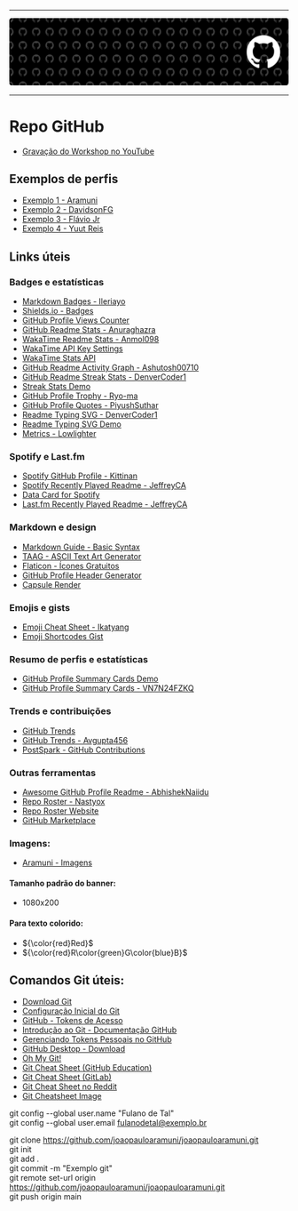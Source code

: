 -----

<img alt="github" src="https://github.com/joaopauloaramuni/joaopauloaramuni/blob/main/img/github-header-image.png?raw=true"/>

-----

# Repo GitHub

- [Gravação do Workshop no YouTube](https://youtu.be/xOSsJEXmtts)

## Exemplos de perfis

- [Exemplo 1 - Aramuni](https://github.com/joaopauloaramuni)
- [Exemplo 2 - DavidsonFG](https://github.com/DavidsonFG)
- [Exemplo 3 - Flávio Jr](https://github.com/flaviojuniordev)
- [Exemplo 4 - Yuut Reis](https://github.com/Yuut-Reis)

## Links úteis

### Badges e estatísticas
- [Markdown Badges - Ileriayo](https://github.com/Ileriayo/markdown-badges)
- [Shields.io - Badges](https://shields.io/badges)
- [GitHub Profile Views Counter](https://github.com/antonkomarev/github-profile-views-counter)
- [GitHub Readme Stats - Anuraghazra](https://github.com/anuraghazra/github-readme-stats)
- [WakaTime Readme Stats - Anmol098](https://github.com/anmol098/waka-readme-stats)
- [WakaTime API Key Settings](https://wakatime.com/settings/api-key)
- [WakaTime Stats API](https://github-readme-stats.vercel.app/api/wakatime?username=aramuni)
- [GitHub Readme Activity Graph - Ashutosh00710](https://github.com/ashutosh00710/github-readme-activity-graph)
- [GitHub Readme Streak Stats - DenverCoder1](https://github.com/denvercoder1/github-readme-streak-stats)
- [Streak Stats Demo](https://streak-stats.demolab.com/demo/)
- [GitHub Profile Trophy - Ryo-ma](https://github.com/ryo-ma/github-profile-trophy)
- [GitHub Profile Quotes - PiyushSuthar](https://github.com/PiyushSuthar/github-readme-quotes)
- [Readme Typing SVG - DenverCoder1](https://github.com/denvercoder1/readme-typing-svg)
- [Readme Typing SVG Demo](https://readme-typing-svg.demolab.com/demo/)
- [Metrics - Lowlighter](https://github.com/lowlighter/metrics)

### Spotify e Last.fm
- [Spotify GitHub Profile - Kittinan](https://github.com/kittinan/spotify-github-profile)
- [Spotify Recently Played Readme - JeffreyCA](https://github.com/JeffreyCA/spotify-recently-played-readme)
- [Data Card for Spotify](https://data-card-for-spotify.herokuapp.com/)
- [Last.fm Recently Played Readme - JeffreyCA](https://github.com/JeffreyCA/lastfm-recently-played-readme)

### Markdown e design
- [Markdown Guide - Basic Syntax](https://www.markdownguide.org/basic-syntax/)
- [TAAG - ASCII Text Art Generator](https://patorjk.com/software/taag/)
- [Flaticon - Ícones Gratuitos](https://www.flaticon.com/br/)
- [GitHub Profile Header Generator](https://leviarista.github.io/github-profile-header-generator/)
- [Capsule Render](https://capsule-render.vercel.app/)

### Emojis e gists
- [Emoji Cheat Sheet - Ikatyang](https://github.com/ikatyang/emoji-cheat-sheet/blob/master/README.md)
- [Emoji Shortcodes Gist](https://gist.github.com/rxaviers/7360908)

### Resumo de perfis e estatísticas
- [GitHub Profile Summary Cards Demo](https://github-profile-summary-cards.vercel.app/demo.html)
- [GitHub Profile Summary Cards - VN7N24FZKQ](https://github.com/vn7n24fzkq/github-profile-summary-cards)

### Trends e contribuições
- [GitHub Trends](https://www.githubtrends.io/)
- [GitHub Trends - Avgupta456](https://github.com/avgupta456/github-trends)
- [PostSpark - GitHub Contributions](https://postspark.app/github-contributions)

### Outras ferramentas
- [Awesome GitHub Profile Readme - AbhishekNaiidu](https://github.com/abhisheknaiidu/awesome-github-profile-readme)
- [Repo Roster - Nastyox](https://github.com/nastyox/Repo-Roster)
- [Repo Roster Website](https://reporoster.com/)
- [GitHub Marketplace](https://github.com/marketplace)

### Imagens:
- [Aramuni - Imagens](https://github.com/joaopauloaramuni/joaopauloaramuni/tree/main/img)

#### Tamanho padrão do banner:
- 1080x200

#### Para texto colorido:
- ${\color{red}Red}$
- ${\color{red}R\color{green}G\color{blue}B}$

## Comandos Git úteis:

- [Download Git](https://git-scm.com/downloads)
- [Configuração Inicial do Git](https://git-scm.com/book/pt-br/v2/Começando-Configuração-Inicial-do-Git)
- [GitHub - Tokens de Acesso](https://github.com/settings/tokens)
- [Introdução ao Git - Documentação GitHub](https://docs.github.com/en/get-started/getting-started-with-git)
- [Gerenciando Tokens Pessoais no GitHub](https://docs.github.com/en/authentication/keeping-your-account-and-data-secure/managing-your-personal-access-tokens)
- [GitHub Desktop - Download](https://desktop.github.com/download/)
- [Oh My Git!](https://ohmygit.org/)
- [Git Cheat Sheet (GitHub Education)](https://education.github.com/git-cheat-sheet-education.pdf)
- [Git Cheat Sheet (GitLab)](https://about.gitlab.com/images/press/git-cheat-sheet.pdf)
- [Git Cheat Sheet no Reddit](https://www.reddit.com/r/git/comments/5m5fdz/git_cheat_sheet/)
- [Git Cheatsheet Image](https://rubygarage.s3.amazonaws.com/uploads/article_image/file/599/git-cheatsheet-5.jpg)

git config --global user.name "Fulano de Tal"
<br>git config --global user.email fulanodetal@exemplo.br

git clone https://github.com/joaopauloaramuni/joaopauloaramuni.git
<br>git init
<br>git add .
<br>git commit -m "Exemplo git"
<br>git remote set-url origin https://github.com/joaopauloaramuni/joaopauloaramuni.git
<br>git push origin main
